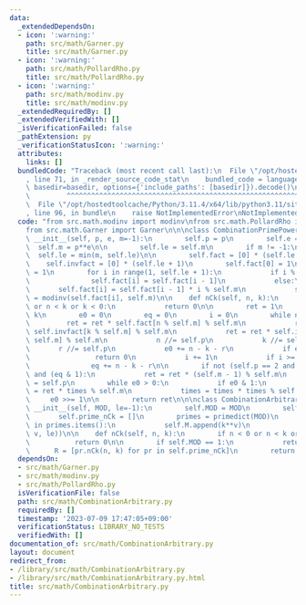 ```yaml
---
data:
  _extendedDependsOn:
  - icon: ':warning:'
    path: src/math/Garner.py
    title: src/math/Garner.py
  - icon: ':warning:'
    path: src/math/PollardRho.py
    title: src/math/PollardRho.py
  - icon: ':warning:'
    path: src/math/modinv.py
    title: src/math/modinv.py
  _extendedRequiredBy: []
  _extendedVerifiedWith: []
  _isVerificationFailed: false
  _pathExtension: py
  _verificationStatusIcon: ':warning:'
  attributes:
    links: []
  bundledCode: "Traceback (most recent call last):\n  File \"/opt/hostedtoolcache/Python/3.11.4/x64/lib/python3.11/site-packages/onlinejudge_verify/documentation/build.py\"\
    , line 71, in _render_source_code_stat\n    bundled_code = language.bundle(stat.path,\
    \ basedir=basedir, options={'include_paths': [basedir]}).decode()\n          \
    \         ^^^^^^^^^^^^^^^^^^^^^^^^^^^^^^^^^^^^^^^^^^^^^^^^^^^^^^^^^^^^^^^^^^^^^^^^^^^^^^^^^\n\
    \  File \"/opt/hostedtoolcache/Python/3.11.4/x64/lib/python3.11/site-packages/onlinejudge_verify/languages/python.py\"\
    , line 96, in bundle\n    raise NotImplementedError\nNotImplementedError\n"
  code: "from src.math.modinv import modinv\nfrom src.math.PollardRho import primedict\n\
    from src.math.Garner import Garner\n\n\nclass CombinationPrimePowerMOD:\n    def\
    \ __init__(self, p, e, m=-1):\n        self.p = p\n        self.e = e\n      \
    \  self.m = p**e\n\n        self.le = self.m\n        if m != -1:\n          \
    \  self.le = min(m, self.le)\n\n        self.fact = [0] * (self.le + 1)\n    \
    \    self.invfact = [0] * (self.le + 1)\n        self.fact[0] = 1\n        self.invfact[0]\
    \ = 1\n        for i in range(1, self.le + 1):\n            if i % p == 0:\n \
    \               self.fact[i] = self.fact[i - 1]\n            else:\n         \
    \       self.fact[i] = self.fact[i - 1] * i % self.m\n            self.invfact[i]\
    \ = modinv(self.fact[i], self.m)\n\n    def nCk(self, n, k):\n        if n < 0\
    \ or n < k or k < 0:\n            return 0\n\n        ret = 1\n        r = n -\
    \ k\n        e0 = 0\n        eq = 0\n        i = 0\n        while n > 0:\n   \
    \         ret = ret * self.fact[n % self.m] % self.m\n            ret = ret *\
    \ self.invfact[k % self.m] % self.m\n            ret = ret * self.invfact[r %\
    \ self.m] % self.m\n            n //= self.p\n            k //= self.p\n     \
    \       r //= self.p\n            e0 += n - k - r\n            if e0 >= self.e:\n\
    \                return 0\n            i += 1\n            if i >= self.e:\n \
    \               eq += n - k - r\n\n        if not (self.p == 2 and self.e >= 3)\
    \ and (eq & 1):\n            ret = ret * (self.m - 1) % self.m\n        times\
    \ = self.p\n        while e0 > 0:\n            if e0 & 1:\n                ret\
    \ = ret * times % self.m\n            times = times * times % self.m\n       \
    \     e0 >>= 1\n\n        return ret\n\n\nclass CombinationArbitrary:\n    def\
    \ __init__(self, MOD, le=-1):\n        self.MOD = MOD\n        self.M = []\n \
    \       self.prime_nCk = []\n        primes = primedict(MOD)\n        for k, v\
    \ in primes.items():\n            self.M.append(k**v)\n            self.prime_nCk.append(CombinationPrimePowerMOD(k,\
    \ v, le))\n\n    def nCk(self, n, k):\n        if n < 0 or n < k or k < 0:\n \
    \           return 0\n\n        if self.MOD == 1:\n            return 0\n\n  \
    \      R = [pr.nCk(n, k) for pr in self.prime_nCk]\n        return Garner(R, self.M)[0]\n"
  dependsOn:
  - src/math/Garner.py
  - src/math/modinv.py
  - src/math/PollardRho.py
  isVerificationFile: false
  path: src/math/CombinationArbitrary.py
  requiredBy: []
  timestamp: '2023-07-09 17:47:05+09:00'
  verificationStatus: LIBRARY_NO_TESTS
  verifiedWith: []
documentation_of: src/math/CombinationArbitrary.py
layout: document
redirect_from:
- /library/src/math/CombinationArbitrary.py
- /library/src/math/CombinationArbitrary.py.html
title: src/math/CombinationArbitrary.py
---
```


